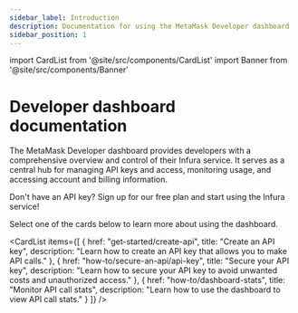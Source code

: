 ```yaml
---
sidebar_label: Introduction
description: Documentation for using the MetaMask Developer dashboard
sidebar_position: 1
---
```


import CardList from '@site/src/components/CardList'
import Banner from '@site/src/components/Banner'

# Developer dashboard documentation

The MetaMask Developer dashboard provides developers with a comprehensive overview and control of their
Infura service. It serves as a central hub for managing API keys and access, monitoring
usage, and accessing account and billing information.

<Banner>
Don't have an API key? Sign up for our free plan and start using the Infura service!
</Banner>

Select one of the cards below to learn more about using the dashboard.

<CardList
  items={[
    {
      href: "get-started/create-api",
      title: "Create an API key",
      description: "Learn how to create an API key that allows you to make API calls."
    },
    {
      href: "how-to/secure-an-api/api-key",
      title: "Secure your API key",
      description: "Learn how to secure your API key to avoid unwanted costs and unauthorized access."
    },
    {
      href: "how-to/dashboard-stats",
      title: "Monitor API call stats",
      description: "Learn how to use the dashboard to view API call stats."
    }
  ]}
/>
